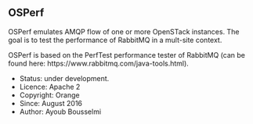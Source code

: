 <h2>OSPerf</h2>
<p>OSPerf emulates AMQP flow of one or more OpenSTack instances.
The goal is to test the performance of RabbitMQ in a mult-site 
context.</p>
<p>OSPerf is based on the PerfTest performance tester of RabbitMQ
(can be found here: https://www.rabbitmq.com/java-tools.html).</p>

<ul>
<li>Status: under development.</li>
<li>Licence: Apache 2</li>
<li>Copyright: Orange</li>
<li>Since: August 2016</li>
<li>Author: Ayoub Bousselmi</li>
</ul>
